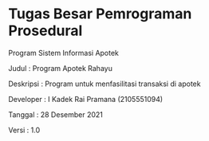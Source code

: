 # Tugas Besar Pemrograman Prosedural
Program Sistem Informasi Apotek

Judul        : Program Apotek Rahayu                             

Deskripsi    : Program untuk menfasilitasi transaksi di apotek   

Developer    : I Kadek Rai Pramana (2105551094)                  

Tanggal      : 28 Desember 2021                                  

Versi        : 1.0                                               
